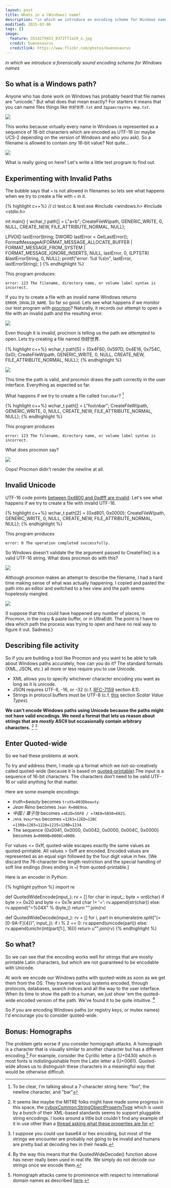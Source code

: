 ```yaml
---
layout: post
title: Whats in a (Windows) name?
description: "in which we introduce an encoding scheme for Windows names"
modified: 2015-03-06
tags: []
image:
  feature: 3514279453_8372f71a19_o.jpg
  credit: buenosaurus
  creditlink: https://www.flickr.com/photos/buenosaurus
---
```


*in which we introduce a forensically sound encoding scheme for Windows names*

## So what is a Windows path?

Anyone who has done work on Windows has probably heard that file names are "unicode." But what does that mean exactly? For starters it means that you can name files things like `你好世界.txt` and `Здравствулте мир.txt`.

![]({{site.baseurl}}/images/unicode-names-shot.png)

This works because virtually every name in Windows is represented as a sequence of 16-bit characters which are encoded as UTF-16 (or maybe UCS-2 depending on the version of Windows and who you ask). So a filename is allowed to contain *any* 16-bit value? Not quite...

![]({{site.baseurl}}/images/unicode-names2-shot.png)

What is really going on here? Let's write a little test program to find out.

## Experimenting with Invalid Paths

The bubble says that `<` is not allowed in filenames so lets see what happens when we try to create a file with `<` in it.

{% highlight c++%}
// cl test.cc & test.exe
#include <windows.h>
#include <stdio.h>

int main() {
  wchar_t path[] = L"a<b";
  CreateFileW(path, GENERIC_WRITE, 0, NULL, CREATE_NEW, FILE_ATTRIBUTE_NORMAL, NULL);
  
  LPVOID lastErrorString;
  DWORD lastError = GetLastError();
  FormatMessageA(FORMAT_MESSAGE_ALLOCATE_BUFFER | FORMAT_MESSAGE_FROM_SYSTEM | FORMAT_MESSAGE_IGNORE_INSERTS, NULL, lastError, 0, (LPTSTR) &lastErrorString, 0, NULL);
  printf("error: %d %s\n", lastError, lastErrorString);
}
{% endhighlight %}

This program produces:

	error: 123 The filename, directory name, or volume label syntax is incorrect.

If you try to create a file with an invalid name Windows returns `ERROR_INVALID_NAME`.  So far so good. Lets see what happens if we monitor our test program with [procmon](https://technet.microsoft.com/en-us/library/bb896645.aspx)? Naturally, it records our attempt to open a file with an invalid path and the resulting error.

![]({{site.baseurl}}/images/procmon.png)

Even though it is invalid, procmon is telling us the path we *attempted* to open. Lets try creating a file named 你好世界.

{% highlight c++%}
wchar_t path[5] = {0x4F60, 0x597D, 0x4E16, 0x754C, 0x0};
CreateFileW(path, GENERIC_WRITE, 0, NULL, CREATE_NEW, FILE_ATTRIBUTE_NORMAL, NULL);
{% endhighlight %}

![]({{site.baseurl}}/images/procmon3.png)

This time the path is valid, and procmon draws the path correctly in the user interface.  Everything as expected so far.

What happens if we try to create a file called `foo\nbar`? [^newline]

[^newline]: To be clear, I'm talking about a 7-character string here: "foo", the newline character, and "bar"

{% highlight c++%}
wchar_t path[] = L"foo\nbar";
CreateFileW(path, GENERIC_WRITE, 0, NULL, CREATE_NEW, FILE_ATTRIBUTE_NORMAL, NULL);
{% endhighlight %}

This program produces

	error: 123 The filename, directory name, or volume label syntax is incorrect.

What does procmon say?

![]({{site.baseurl}}/images/procmon2.png)

Oops! Procmon didn't render the newline at all.

## Invalid Unicode

UTF-16 code points [between 0xd800 and 0xdfff are invalid](http://en.wikipedia.org/wiki/UTF-16#U.2BD800_to_U.2BDFFF). Let's see what happens if we try to create a file with invalid UTF-16.

{% highlight c++%}
wchar_t path[2] = {0xd801, 0x0000};
CreateFileW(path, GENERIC_WRITE, 0, NULL, CREATE_NEW, FILE_ATTRIBUTE_NORMAL, NULL);
{% endhighlight %}

This program produces
  
	error: 0 The operation completed successfully.

So Windows 	doesn't validate the the argument passed to CreateFile() is a valid UTF-16 string. What does procmon do with this?

![]({{site.baseurl}}/images/procmon4.png)

Although procmon makes an attempt to describe the filename, I had a hard time making sense of what was actually happening. I copied and pasted the path into an editor and switched to a hex view and the path seems hopelessly mangled.

![]({{site.baseurl}}/images/procmon5.png)

(I suppose that this could have happened any number of places, in Procmon, in the copy & paste buffer, or in UltraEdit. The point is I have no idea which path the process was trying to open and have no real way to figure it out. Sadness.)

## Describing file activity

So if you are building a tool like Procmon and you want to be able to talk about Windows paths accurately, how can you do it? The standard formats (XML, JSON, etc.) all more or less require you to use Unicode.

- XML allows you to specify whichever character encoding you want as long as it is unicode. 
- JSON requires UTF-8, -16, or -32 (c.f. [RFC-7159](https://tools.ietf.org/html/rfc7159) section 8.1). 
- Strings in protocol buffers must be UTF-8 (c.f. [this](https://developers.google.com/protocol-buffers/docs/proto) section *Scalar Value Types*).

**We can't encode Windows paths using Unicode because the paths might not have valid encodings. We need a format that lets us reason about strings that are *mostly* ASCII but occasionally contain arbitrary characters.** [^mitre] [^base64]

[^mitre]: It seems like maybe the MITRE folks might have made some progress in this space, the [cyboxCommon:StringObjectPropertyType](http://cybox.mitre.org/language/version2.0/xsddocs/extensions/platform/cpe2.3/1.0/cybox_common_xsd.html#StringObjectPropertyType) which is used by a bunch of their XML-based standards seems to support pluggable string encodings. I looks around a little but couldn't find any example of it in use other than a [thread asking what these properties are for](http://making-security-measurable.1364806.n2.nabble.com/Defanging-Regular-Expression-and-base-property-examples-td7582915.html).

[^base64]: I suppose you could use base64 or hex encoding, but most of the strings we encounter are probably *not* going to be invalid and humans are pretty bad at decoding hex in their heads.

## Enter Quoted-wide

So we had these problems at work. 

To try and address them, I made up a format which we not-so-creatively called quoted-wide (because it is based on [quoted-printable](http://en.wikipedia.org/wiki/Quoted-printable)).The input is a sequence of 16-bit characters. The characters don't need to be valid UTF-16 or valid anything for that matter. 

Here are some example encodings:
	
- *truth=beauty* becomes `truth=003Dbeauty`.
- *Jean Réno* becomes `Jean R=00E9no`.
- *中国 / 章子怡* becomes `=4E2D=56FD / =7AE0=5B50=6021`.
- *ኃይሌ ገብረሥላሴ* becomes `=1283=12ED=120C =1308=1265=1228=1225=120B=1234`.
- The sequence {0x0041, 0x0000, 0x0042, 0x0000, 0x004C, 0x0000} becomes `A=0000B=0000C=0000`.

For values <= 0xff, quoted-wide escapes exactly the same values as quoted-printable.  All values > 0xff are encoded.  Encoded values are represented as an equal sign followed by the four digit value in hex.  [We discard the 76-character line length restriction and the special handling of soft line endings (lines ending in `=`) from quoted-printable.]

Here is an encoder in Python:

{% highlight python %}
import re

def QuotedWideEncode(input_):
  rv = []
  for char in input_:
    byte = ord(char)
    if byte >= 0x20 and byte <= 0x7e and char != '=':
      rv.append(str(char))
    else:
      rv.append("=%04X" % (byte,))
  return "".join(rv)
	
def QuotedWideDecode(input_):
  rv = []
  for i, part in enumerate(re.split("(=[0-9A-F]{4})", input_)):
    if i % 2 == 0:
      rv.append(unicode(part))
    else:
      rv.append(unichr(int(part[1:], 16)))
  return u"".join(rv) 
{% endhighlight %}

## So what?

So we can see that the encoding works well for strings that are mostly printable Latin characters, but which are not guaranteed to be encodable with Unicode.

At work we encode our Windows paths with quoted-wide as soon as we get them from the OS. They traverse various systems encoded, through protocols, databases, search indices and all the way to the user interface. When its time to show the path to a human, we just show 'em the quoted-wide encoded version of the path. We've found it to be quite intuitive. [^foo]

[^foo]: By the way this means that the QuotedWideDecode() function above has never really been used in real life. We simply do not decode our strings once we encode them.

So if you are encoding Windows paths (or registry keys, or mutex names) I'd encourage you to consider quoted-wide.

## Bonus: Homographs

The problem gets worse if you consider homograph attacks. A homograph is a character that is visually similar to another character but has a different encoding.[^2] For example, consider the Cyrillic letter а (U+0430) which in most fonts is indistinguishable from the Latin letter a (U+0061). Quoted-wide allows us to distinguish these characters in a meaningful way that would be otherwise difficult.

[^2]: Homograph attacks came to prominence with respect to international domain names as described [here](http://www.securityninja.co.uk/hacking/what-are-homograph-attacks/).
 